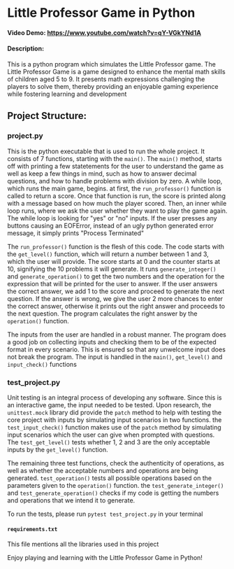 # Little Professor Game in Python
#### Video Demo: https://www.youtube.com/watch?v=qY-VGkYNd1A
#### Description:

This is a python program which simulates the Little Professor game. The Little Professor Game is a game designed to enhance the mental math skills of children aged 5 to 9. It presents
math expressions challenging the players to solve them, thereby providing an enjoyable gaming experience while fostering learning and development

## Project Structure:

### project.py

This is the python executable that is used to run the whole project. It consists of 7 functions, starting with the `main()`. The `main()` method, starts off with printing a few statetements for the user to understand the game as well as keep a few things in mind, such as how to answer decimal questions, and how to handle problems with division by zero. A while loop, which runs the main game, begins. at first, the `run_professor()` function is called to return a score. Once that function is run, the score is printed along with a message based on how much the player scored. Then, an inner while loop runs, where we ask the user whether they want to play the game again. The while loop is looking for "yes" or "no" inputs. If the user presses any buttons causing an EOFError, instead of an ugly python generated error message, it simply prints "Process Terminated"

The `run_professor()` function is the flesh of this code. The code starts with the `get_level()` function, which will return a number between 1 and 3, which the user will provide. The score starts at 0 and the counter starts at 10, signifying the 10 problems it will generate. It runs `generate_integer()` and `generate_operation()` to get the two numbers and the operation for the expression that will be printed for the user to answer. If the user answers the correct answer, we add 1 to the score and proceed to generate the next question. If the answer is wrong, we give the user 2 more chances to enter the correct answer, otherwise it prints out the right answer and proceeds to the next question. The program calculates the right answer by the `operation()` function.

The inputs from the user are handled in a robust manner. The program does a good job on collecting inputs and checking them to be of the expected format in every scenario. This is ensured so that any unwelcome input does not break the program. The input is handled in the `main()`, `get_level()` and `input_check()` functions


### test_project.py

Unit testing is an integral process of developing any software. Since this is an interactive game, the input needed to be tested. Upon research, the `unittest.mock` library did provide the `patch` method to help with testing the core project with inputs by simulating input scenarios in two functions. the `test_input_check()` function makes use of the `patch` method by simulating input scenarios which the user can give when prompted with questions. The `test_get_level()` tests whether 1, 2 and 3 are the only acceptable inputs by the `get_level()` function.

The remaining three test functions, check the authenticity of operations, as well as whether the acceptable numbers and operations are being generated. `test_operation()` tests all possible operations based on the parameters given to the `operation()` function. the `test_generate_integer()` and `test_generate_operation()` checks if my code is getting the numbers and operations that we intend it to generate.

To run the tests, please run `pytest test_project.py` in your terminal

#### `requirements.txt`

This file mentions all the libraries used in this project

Enjoy playing and learning with the Little Professor Game in Python!
